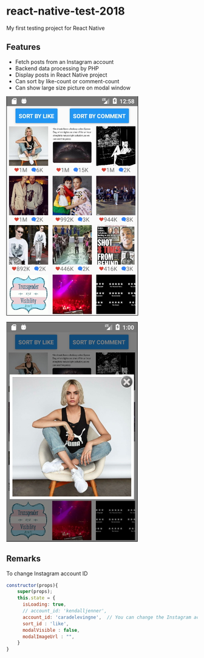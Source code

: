 # react-native-test-2018

My first testing project for React Native

## Features
* Fetch posts from an Instagram account
* Backend data processing by PHP
* Display posts in React Native project
* Can sort by like-count or comment-count
* Can show large size picture on modal window

![](https://github.com/xhalexhuang/react-native-test-2018/raw/master/picture/picture01.jpg)

![](https://github.com/xhalexhuang/react-native-test-2018/raw/master/picture/picture02.jpg)

## Remarks
To change Instagram account ID
```javascript
constructor(props){
	super(props);
	this.state = {
	  isLoading: true,
	  // account_id: 'kendalljenner',
	  account_id: 'caradelevingne',  // You can change the Instagram account ID
	  sort_id : 'like',
	  modalVisible : false,
	  modalImageUrl : "",
	}
}
```
